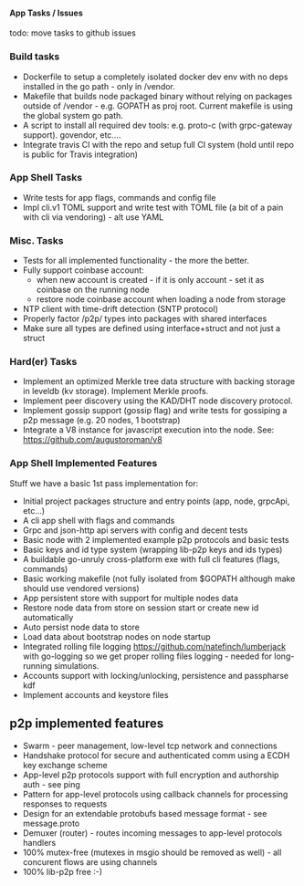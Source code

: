 #### App Tasks / Issues

todo: move tasks to github issues

### Build tasks
- Dockerfile to setup a completely isolated docker dev env with no deps installed in the go path - only in /vendor.
- Makefile that builds node packaged binary without relying on packages outside of /vendor - e.g. GOPATH as proj root.
Current makefile is using the global system go path.
- A script to install all required dev tools: e.g. proto-c (with grpc-gateway support). govendor, etc....
- Integrate travis CI with the repo and setup full CI system (hold until repo is public for Travis integration)

### App Shell Tasks
- Write tests for app flags, commands and config file
- Impl cli.v1 TOML support and write test with TOML file (a bit of a pain with cli via vendoring) - alt use YAML

### Misc. Tasks
- Tests for all implemented functionality - the more the better.
- Fully support coinbase account:
    - when new account is created - if it is only account - set it as coinbase on the running node
    - restore node coinbase account when loading a node from storage
- NTP client with time-drift detection (SNTP protocol)
- Properly factor /p2p/ types into packages with shared interfaces
- Make sure all types are defined using interface+struct and not just a struct

### Hard(er) Tasks
- Implement an optimized Merkle tree data structure with backing storage in leveldb (kv storage). Implement Merkle proofs.
- Implement peer discovery using the KAD/DHT node discovery protocol.
- Implement gossip support (gossip flag) and write tests for gossiping a p2p message (e.g. 20 nodes, 1 bootstrap)
- Integrate a V8 instance for javascript execution into the node. See: https://github.com/augustoroman/v8 

### App Shell Implemented Features
Stuff we have a basic 1st pass implementation for:
- Initial project packages structure and entry points (app, node, grpcApi, etc...)
- A cli app shell with flags and commands
- Grpc and json-http api servers with config and decent tests
- Basic node with 2 implemented example p2p protocols and basic tests
- Basic keys and id type system (wrapping lib-p2p keys and ids types)
- A buildable go-unruly cross-platform exe with full cli features (flags, commands)
- Basic working makefile (not fully isolated from $GOPATH although make should use vendored versions)
- App persistent store with support for multiple nodes data
- Restore node data from store on session start or create new id automatically
- Auto persist node data to store
- Load data about bootstrap nodes on node startup
- Integrated rolling file logging https://github.com/natefinch/lumberjack with go-logging so we get proper rolling files logging - needed for long-running simulations.
- Accounts support with locking/unlocking, persistence and passpharse kdf
- Implement accounts and keystore files

## p2p implemented features
- Swarm - peer management, low-level tcp network and connections
- Handshake protocol for secure and authenticated comm using a ECDH key exchange scheme
- App-level p2p protocols support with full encryption and authorship auth - see ping
- Pattern for app-level protocols using callback channels for processing responses to requests
- Design for an extendable protobufs based message format - see message.proto
- Demuxer (router) - routes incoming messages to app-level protocols handlers
- 100% mutex-free (mutexes in msgio should be removed as well) - all concurent flows are using channels
- 100% lib-p2p free :-)
